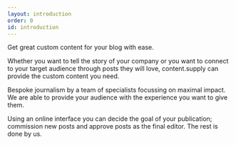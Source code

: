 ```yaml
---
layout: introduction
order: 0
id: introduction
---
```


Get great custom content for your blog with ease.

Whether you want to tell the story of your company or you want to connect to your target audience through posts they will love, content.supply can provide the custom content you need.

Bespoke journalism by a team of specialists focussing on maximal impact. We are able to provide your audience with the experience you want to give them.

Using an online interface you can decide the goal of your publication; commission new posts and approve posts as the final editor. The rest is done by us.


